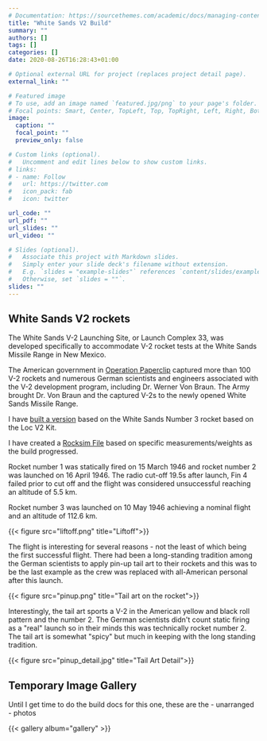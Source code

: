 ```yaml
---
# Documentation: https://sourcethemes.com/academic/docs/managing-content/
title: "White Sands V2 Build"
summary: ""
authors: []
tags: []
categories: []
date: 2020-08-26T16:28:43+01:00

# Optional external URL for project (replaces project detail page).
external_link: ""

# Featured image
# To use, add an image named `featured.jpg/png` to your page's folder.
# Focal points: Smart, Center, TopLeft, Top, TopRight, Left, Right, BottomLeft, Bottom, BottomRight.
image:
  caption: ""
  focal_point: ""
  preview_only: false

# Custom links (optional).
#   Uncomment and edit lines below to show custom links.
# links:
# - name: Follow
#   url: https://twitter.com
#   icon_pack: fab
#   icon: twitter

url_code: ""
url_pdf: ""
url_slides: ""
url_video: ""

# Slides (optional).
#   Associate this project with Markdown slides.
#   Simply enter your slide deck's filename without extension.
#   E.g. `slides = "example-slides"` references `content/slides/example-slides.md`.
#   Otherwise, set `slides = ""`.
slides: ""
---
```


## White Sands V2 rockets

The White Sands V-2 Launching Site, or Launch Complex 33, was developed specifically to accommodate V-2 rocket tests at the White Sands Missile Range in New Mexico.

The American government in [Operation Paperclip](https://en.wikipedia.org/wiki/Operation_Paperclip) captured more than 100 V-2 rockets and numerous German scientists and engineers associated with the V-2 development program, including Dr. Werner Von Braun. The Army brought Dr. Von Braun and the captured V-2s to the newly opened White Sands Missile Range.

I have [built a version](/docs/builds/v2) based on the White Sands Number 3 rocket based on the Loc V2 Kit.

I have created a [Rocksim File](./Loc-75-V2.rkt) based on specific measurements/weights as the build progressed.

Rocket number 1 was statically fired on 15 March 1946 and rocket number 2 was launched on 16 April 1946. The radio cut-off 19.5s after launch, Fin 4 failed prior to cut off and the flight was considered unsuccessful reaching an altitude of 5.5 km.

Rocket number 3 was launched on 10 May 1946 achieving a nominal flight and an altitude of 112.6 km.

{{< figure src="liftoff.png" title="Liftoff">}}

The flight is interesting for several reasons - not the least of which being the first successful flight. There had been a long-standing tradition among the German scientists to apply pin-up tail art to their rockets and this was to be the last example as the crew was replaced with all-American personal after this launch.

{{< figure src="pinup.png" title="Tail art on the rocket">}}

Interestingly, the tail art sports a V-2 in the American yellow and black roll pattern and the number 2. The German scientists didn't count static firing as a "real" launch so in their minds this was technically rocket number 2. The tail art is somewhat "spicy" but much in keeping with the long standing tradition.

{{< figure src="pinup_detail.jpg" title="Tail Art Detail">}}

## Temporary Image Gallery

Until I get time to do the build docs for this one, these are the - unarranged - photos

{{< gallery album="gallery" >}}
